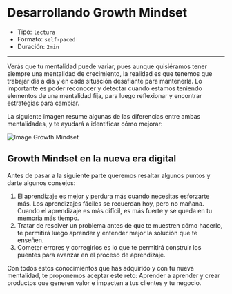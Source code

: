 # Desarrollando Growth Mindset

* Tipo: `lectura`
* Formato: `self-paced`
* Duración: `2min`

***

Verás que tu mentalidad puede variar, pues aunque quisiéramos tener siempre una
mentalidad de crecimiento, la realidad es que tenemos que trabajar día a día y
en cada situación desafiante para mantenerla. Lo importante es poder reconocer y
detectar cuándo estamos teniendo elementos de una mentalidad fija, para luego
reflexionar y encontrar estrategias para cambiar.

La siguiente imagen resume algunas de las diferencias entre ambas mentalidades,
y te ayudará a identificar cómo mejorar:

![Image Growth Mindset](https://user-images.githubusercontent.com/25912510/35746484-ef89fb66-0814-11e8-9da8-0440d5b0375c.png)

## Growth Mindset en la nueva era digital

Antes de pasar a la siguiente parte queremos resaltar algunos puntos y
darte algunos consejos:

1. El aprendizaje es mejor y perdura más cuando necesitas esforzarte más. Los
   aprendizajes fáciles se recuerdan hoy, pero no mañana. Cuando el aprendizaje
   es más difícil, es más fuerte y se queda en tu memoria más tiempo.
2. Tratar de resolver un problema antes de que te muestren cómo hacerlo, te
   permitirá luego aprender y entender mejor la solución que te enseñen.
3. Cometer errores y corregirlos es lo que te permitirá construir los puentes
   para avanzar en el proceso de aprendizaje.

Con todos estos conocimientos que has adquirido y con tu nueva mentalidad, te
proponemos aceptar este reto: Aprender a aprender y crear productos que generen
valor e impacten a tus clientes y tu negocio.
